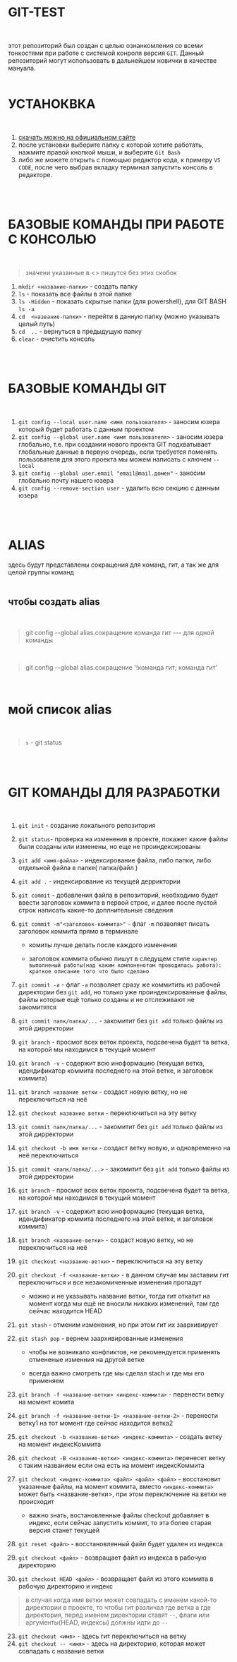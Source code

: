 # GIT-TEST  
</br>

этот репозиторий был создан с целью ознанкомления со всеми тонкостями при работе с системой конроля версия `GIT`. Данный репозиторий могут использовать в дальнейшем новички в качестве мануала.  
</br> 

# УСТАНОКВКА  
</br>  

1. [ скачать можно на официальном сайте ](https://git-scm.com/downloads)
2. после установки выберите папку с которой хотите работать, нажмите правой кнопкой мыши, и выберите `Git Bash`
3. либо же можете открыть с помощью редактор кода, к примеру `VS CODE`, после чего выбрав вкладку терминал запустить консоль в редакторе.  

</br> 
</br>

# БАЗОВЫЕ КОМАНДЫ ПРИ РАБОТЕ С КОНСОЛЬЮ  
</br>  

> значени указанные в <> пишутся без этих скобок

1. `mkdir <название-папки>` - создать папку  
2. `ls` - показать все файлы в этой папке
3. `ls -Hidden` - показать скрытые папки (для powershell), для GIT BASH  `ls -a`
4. `cd  <название-папки>` - перейти в данную папку (можно указывать целый путь)
5. `cd  ..` - вернуться в предыдущую папку
6. `clear` - очистить консоль

</br> 
</br>

# БАЗОВЫЕ КОМАНДЫ GIT 
</br> 

1. `git config --local user.name <имя пользователя>` - заносим юзера который будет работать с данным проектом
2. `git config --global user.name <имя пользователя>` - заносим юзера глобально, т.е. при создании нового проекта GIT подхватывает глобальные данные в первую очередь, если требуется поменять пользователя для этого проекта мы можем написать с ключем `--local`
3. `git config --global user.email "email@mail.домен"` - заносим глобально почту нашего юзера
4. `git config --remove-section user` -  удалить всю секцию с данным юзера  

</br> 
</br>

# ALIAS

здесь будут представлены сокращения для команд, гит, а так же для целой группы команд
</br> 
</br> 

## чтобы создать alias
</br> 

> git config --global alias.сокращение команда гит --- для одной команды
</br>

> git config --global alias.сокращение '!команда гит; команда гит'  

</br>

# мой список alias
</br>

> `s` - git status


</br>
</br>

# GIT КОМАНДЫ ДЛЯ РАЗРАБОТКИ
</br>

1. `git init` - создание локального репозитория
2. `git status`- проверка на изменения в проекте, покажет какие файлы были созданы или изменены, но еще не проиндексированы
3. `git add <имя-файла>` - индексирование файла, либо папки, либо отдельной файла в папке( папка/файл )
4. `git add .` - индексирование из текущей дерриктории
5. `git commit` - добавления файла в репозиторий, необходимо будет ввести заголовок коммита в первой строе, и далее после пустой строк написать какие-то доплнительные сведения
6. `git commit -m"<заголовок-коммита>"`  - флаг `-m` позволяет писать заголовок коммита прямо в терминале

      * комиты лучше делать после каждого изменения

      * заголовок коммита обычно пишут в следущем стиле `характер выполненый работы(над каким компоненотом проводилась работа): краткое описание того что было сделано`

7. `git commit -a` - флаг `-a` позволяет сразу же коммитить из рабочей директории без `git add`, но только уже проиндексированные файлы, файлы которые ещё только созданы и не отслеживают не закомитятся

8. `git commit папк/папка/...` - закомитит без `git add` только файлы из этой дирректории
9. `git branch` - просмот всех веток проекта, подсвечена будет та ветка, на которой мы находимся в текущий момент
10. `git branch -v` - содержит всю иноформацию (текущая ветка, идендификатор коммита  последнего на этой ветке, и заголовок коммита)
11. `git branch название ветки` - создаст новую ветку, но не переключиться на неё
12. `git checkout название ветки` - переключиться на эту ветку
7. `git commit папк/папка/...` - закомитит без `git add` только файлы из этой дирректории
8. `git checkout -b имя ветки` - создаст ветку новую, и одновременно на неё переключиться
8. `git commit <папк/папка/...>` - закомитит без `git add` только файлы из этой дирректории
9. `git branch` - просмот всех веток проекта, подсвечена будет та ветка, на которой мы находимся в текущий момент
10. `git branch -v` - содержит всю иноформацию (текущая ветка, идендификатор коммита  последнего на этой ветке, и заголовок коммита)
11. `git branch <название-ветки>` - создаст новую ветку, но не переключиться на неё
12. `git checkout <название-ветки>` - переключиться на эту ветку
13. `git checkout -f <название-ветки>` - в данном случае мы заставим гит переключиться и все незакомиченные изменения пропадут

      * можно и не указывать название ветки, тогда гит откатит на момент когда мы ещё не вносили никаких изменений, там где сейчас находится HEAD

14. `git stash` - отменим изменения, но при этом гит их заархивирует
15. `git stash pop` - вернем заархивированные изменения

      * чтобы не возникало конфликтов, не рекомендуется применять отмененые изменния на другой ветке

      * всегда важно смотреть где мы сделал stach и где мы его применяем

16. `git branch -f <название-ветки> <индекс-коммита>` - перенести ветку на момент комита
17. `git branch -f <название-ветки-1> <название-ветки-2>` - перенести ветку1 на тот момент где сейчас находится ветка2
18. `git checkout -b <название-ветки> <индекс-коммита>` - создать ветку на момент индексКоммита
19. `git checkout -B <название-ветки> <индекс-коммита>` перенесет ветку с таким названием если она есть на момент индексКоммита
20. `git checkout <индекс-коммита> <файл> <файл> <файл>` - восстановит указанные файлы, на момент коммита, вместо `<индекс-коммита>` может быть <название-ветки>, при этом переключение на ветки не происходит

      * важно знать, востановленные файлы checkout добавляет в индекс, если сейчас запустить коммит, то эта более старая версия станет текущей

21. `git reset <файл>` - восстановленный файл будет удален из индекса
21. `git checkout <файл>` - возвращает файл из индекса в рабочую директорию
22. `git checkout HEAD <файл>` - возвращает файл из этого коммита в рабочую директорию и индекс

> в случая когда имя ветки может совпадать с именем какой-то директории в проекте, то чтобы гит различал где ветка а где директория, перед именем директории ставят `--`, флаги или аргументы(HEAD, индексы) должны идти до `--`

23. `git checkout <имя>` - здесь гит переключиться на ветку
24. `git checkout -- <имя>` - здесь на директорию, которая может совпадать с название ветки
